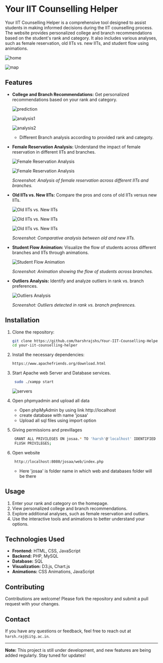 # Your IIT Counselling Helper

Your IIT Counselling Helper is a comprehensive tool designed to assist students in making informed decisions during the IIT counselling process. The website provides personalized college and branch recommendations based on the student's rank and category. It also includes various analyses, such as female reservation, old IITs vs. new IITs, and student flow using animations.

![home](images/home.png)

![map](images/map.png)

## Features

- **College and Branch Recommendations:** Get personalized recommendations based on your rank and category.
  
  ![prediction](images/predict_search.png)
  
  ![analysis1](images/an1.png)
  
  ![analysis2](images/an2.png)

  - Different Branch analysis according to provided rank and categoty.
  
- **Female Reservation Analysis:** Understand the impact of female reservation in different IITs and branches.
  
  ![Female Reservation Analysis](images/mf3.png)
  
  ![Female Reservation Analysis](images/an3.png)
  
  _Screenshot: Analysis of female reservation across different IITs and branches._

- **Old IITs vs. New IITs:** Compare the pros and cons of old IITs versus new IITs.
  
  ![Old IITs vs. New IITs](images/nvso1.png)
  
  ![Old IITs vs. New IITs](images/nvso2.png)
  
  ![Old IITs vs. New IITs](images/nvsoa.png)
  
  _Screenshot: Comparative analysis between old and new IITs._

- **Student Flow Animation:** Visualize the flow of students across different branches and IITs through animations.
  
  ![Student Flow Animation](images/flow.png)
  
  _Screenshot: Animation showing the flow of students across branches._

- **Outliers Analysis:** Identify and analyze outliers in rank vs. branch preferences.
  
  ![Outliers Analysis](images/outlier.png)
  
  _Screenshot: Outliers detected in rank vs. branch preferences._

## Installation

1. Clone the repository:
    ```bash
    git clone https://github.com/harshrajshs/Your-IIT-Counselling-Helper.git
    cd your-iit-counselling-helper
    ```

2. Install the necessary dependencies:
    ```bash
    https://www.apachefriends.org/download.html
    ```
3. Start Apache web Server and Database services.
   ```bash
    sudo ./xampp start
    ```
   ![servers](images/server.png)

4. Open phpmyadmin and upload all data
   - Open phpMyAdmin by using link http://localhost
   - create database with name 'josaa'
   - Upload all sql files using import option
5. Giving permissions and previllages
   ```bash
    GRANT ALL PRIVILEGES ON josaa.* TO 'harsh'@'localhost' IDENTIFIED BY 'harsh@123';
    FLUSH PRIVILEGES;
   ```
6. Open website
   ```bash
    http://localhost:8080/josaa/web/index.php
   ```
   - Here 'josaa' is folder name in which web and databases folder will be there

## Usage

1. Enter your rank and category on the homepage.
2. View personalized college and branch recommendations.
3. Explore additional analyses, such as female reservation and outliers.
4. Use the interactive tools and animations to better understand your options.

## Technologies Used

- **Frontend:** HTML, CSS, JavaScript
- **Backend:** PHP, MySQL
- **Database:** SQL
- **Visualization:** D3.js, Chart.js
- **Animations:** CSS Animations, JavaScript

## Contributing

Contributions are welcome! Please fork the repository and submit a pull request with your changes.

## Contact

If you have any questions or feedback, feel free to reach out at `harsh.raj@iitg.ac.in`.

---

**Note:** This project is still under development, and new features are being added regularly. Stay tuned for updates!
